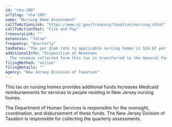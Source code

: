 ```yaml
---
id: "nha-100"
urlSlug: "nha-100"
name: "Nursing Home Assessment"
callToActionLink: "https://www.nj.gov/treasury/taxation/nursing.shtml"
callToActionText: "File and Pay"
treasuryLink: ""
extension: "false"
frequency: "Quarterly"
taxRates: "The per diem rate to applicable nursing homes is $14.67 per non-Medicare day."
additionalInfo: "Disposition of Revenues
  The revenue collected form this tax is transferred to the General Fund and allocated for the support of nursing home programs designated by the Commissioner of Human Services and distributed directly to qualifying nursing homes."
filingMethod: "online"
filingDetails: ""
agency: "New Jersey Division of Taxation"
---
```


This tax on nursing homes provides additional funds increases Medicaid reimbursements for services to people residing in New Jersey nursing homes.

The Department of Human Services is responsible for the oversight, coordination, and disbursement of these funds. The New Jersey Division of Taxation is responsible for collecting the quarterly assessments.
